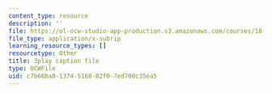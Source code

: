 ```yaml
---
content_type: resource
description: ''
file: https://ol-ocw-studio-app-production.s3.amazonaws.com/courses/18-03sc-differential-equations-fall-2011/c7b66ba01374516882f07ed700c35ea5_sn3orkHWqUQ.vtt
file_type: application/x-subrip
learning_resource_types: []
resourcetype: Other
title: 3play caption file
type: OCWFile
uid: c7b66ba0-1374-5168-82f0-7ed700c35ea5
---
```

